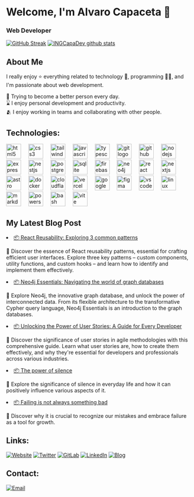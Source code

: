 # Welcome, I'm Alvaro Capaceta 👋

### Web Developer
[![GitHub Streak](https://streak-stats.demolab.com?user=INGCapaDev&theme=highcontrast&border_radius=7&exclude_days=Sun%2CSat&card_width=467)](#)
[![INGCapaDev github stats](https://github-readme-stats.vercel.app/api?username=ingcapadev&show_icons=true&rank_icon=github&theme=dark)](#)
## About Me

I really enjoy ⭐ everything related to technology 🤖, programming 👨‍💻, and I'm passionate about web development.

🌿 Trying to become a better person every day.
</br>
⌛ I enjoy personal development and productivity.
</br>
🫂 I enjoy working in teams and collaborating with other people.
</br>

## Technologies:

<div align="left">
  <img src="https://skillicons.dev/icons?i=html" height="40" alt="html5 logo"  />
  <img width="12" />
  <img src="https://skillicons.dev/icons?i=css" height="40" alt="css3 logo"  />
  <img width="12" />
  <img src="https://skillicons.dev/icons?i=tailwind" height="40" alt="tailwindcss logo"  />
  <img width="12" />
  <img src="https://skillicons.dev/icons?i=js" height="40" alt="javascript logo"  />
  <img width="12" />
  <img src="https://skillicons.dev/icons?i=ts" height="40" alt="typescript logo"  />
  <img width="12" />
  <img src="https://skillicons.dev/icons?i=git" height="40" alt="git logo"  />
  <img width="12" />
  <img src="https://skillicons.dev/icons?i=github" height="40" alt="github logo"  />
  <img width="12" />
  <img src="https://skillicons.dev/icons?i=nodejs" height="40" alt="nodejs logo"  />
  <img width="12" />
  <img src="https://skillicons.dev/icons?i=express" height="40" alt="express logo"  />
  <img width="12" />
  <img src="https://skillicons.dev/icons?i=nestjs" height="40" alt="nestjs logo"  />
  <img width="12" />
  <img src="https://skillicons.dev/icons?i=postgres" height="40" alt="postgresql logo"  />
  <img width="12" />
  <img src="https://skillicons.dev/icons?i=sqlite" height="40" alt="sqlite logo"  />
  <img width="12" />
  <img src="https://skillicons.dev/icons?i=firebase" height="40" alt="firebase logo"  />
  <img width="12" />
  <img src="https://cdn.simpleicons.org/neo4j/4581C3" height="40" alt="neo4j logo"  />
  <img width="12" />
  <img src="https://skillicons.dev/icons?i=react" height="40" alt="react logo"  />
  <img width="12" />
  <img src="https://skillicons.dev/icons?i=nextjs" height="40" alt="nextjs logo"  />
  <img width="12" />
  <img src="https://skillicons.dev/icons?i=astro" height="40" alt="astro logo"  />
  <img width="12" />
  <img src="https://skillicons.dev/icons?i=docker" height="40" alt="docker logo"  />
  <img width="12" />
  <img src="https://skillicons.dev/icons?i=cloudflare" height="40" alt="cloudflare logo"  />
  <img width="12" />
  <img src="https://skillicons.dev/icons?i=vercel" height="40" alt="vercel logo"  />
  <img width="12" />
  <img src="https://skillicons.dev/icons?i=gcp" height="40" alt="googlecloud logo"  />
  <img width="12" />
  <img src="https://skillicons.dev/icons?i=figma" height="40" alt="figma logo"  />
  <img width="12" />
  <img src="https://skillicons.dev/icons?i=vscode" height="40" alt="vscode logo"  />
  <img width="12" />
  <img src="https://skillicons.dev/icons?i=linux" height="40" alt="linux logo"  />
  <img width="12" />
  <img src="https://skillicons.dev/icons?i=md" height="40" alt="markdown logo"  />
  <img width="12" />
  <img src="https://skillicons.dev/icons?i=powershell" height="40" alt="powershell logo"  />
  <img width="12" />
  <img src="https://skillicons.dev/icons?i=bash" height="40" alt="bash logo"  />
  <img width="12" />
  <img src="https://skillicons.dev/icons?i=vite" height="40" alt="vite logo"  />
</div>

## My Latest Blog Post
<!-- POSTS:START --><li><a href='https://blog.ingcapadev.com/blog/react-reusability-patterns/'>📦 React Reusability: Exploring 3 common patterns</a><p>📝 Discover the essence of React reusability patterns, essential for crafting efficient user interfaces. Explore three key patterns – custom components, utility functions, and custom hooks – and learn how to identify and implement them effectively.</p></li><li><a href='https://blog.ingcapadev.com/blog/neo4j-introduction/'>📦 Neo4j Essentials: Navigating the world of graph databases</a><p>📝 Explore Neo4j, the innovative graph database, and unlock the power of interconnected data. From its flexible architecture to the transformative Cypher query language, Neo4j Essentials is an introduction to the  graph databases.</p></li><li><a href='https://blog.ingcapadev.com/blog/unlocking-the-power-of-user-stories-a-guide-for-every-developer/'>📦 Unlocking the Power of User Stories: A Guide for Every Developer</a><p>📝 Discover the significance of user stories in agile methodologies with this comprehensive guide. Learn what user stories are, how to create them effectively, and why they&#39;re essential for developers and professionals across various industries.</p></li><li><a href='https://blog.ingcapadev.com/blog/the-power-of-silence/'>📦 The power of silence</a><p>📝 Explore the significance of silence in everyday life and how it can positively influence various aspects of it.</p></li><li><a href='https://blog.ingcapadev.com/blog/failing-is-not-always-something-bad/'>📦 Failing is not always something bad</a><p>📝 Discover why it is crucial to recognize our mistakes and embrace failure as a tool for growth.</p></li><!-- POSTS:END -->

## Links:
[![Website](https://img.shields.io/badge/Website-INGCapaDev-4285F4?style=for-the-badge&logo=googlechrome&logoColor=white&labelColor=101010)](https://ingcapadev.com)
[![Twitter](https://img.shields.io/badge/Twitter-@fta__capa-1DA1F2?style=for-the-badge&logo=twitter&logoColor=white&labelColor=101010)](https://twitter.com/fta_capa)
[![GitLab](https://img.shields.io/badge/GitLab-@AlvaroCapaceta-DF8E12?style=for-the-badge&logo=gitlab&logoColor=white&labelColor=101010)](https://gitlab.com/AlvaroCapaceta)
[![LinkedIn](https://img.shields.io/badge/LinkedIn-@AlvaroCapaceta-487FCF?style=for-the-badge&logo=LinkedIn&logoColor=white&labelColor=101010)](https://www.linkedin.com/in/ingcapadev/)
[![Blog](https://img.shields.io/badge/Blog-INGCapaDev-F89901?style=for-the-badge&logo=astro&logoColor=white&labelColor=101010)](https://blog.ingcapadev.com)

## Contact:

[![Email](https://img.shields.io/badge/ingcapadev@gmail.com-email-D14836?style=for-the-badge&logo=gmail&logoColor=white&labelColor=101010)](mailto:ingcapadev@gmail.com)
